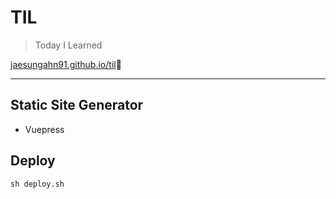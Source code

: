 # TIL
> Today I Learned  

[jaesungahn91.github.io/til](https://jaesungahn91.github.io/TIL/):book:

---
## Static Site Generator
- Vuepress

## Deploy
```sh deploy.sh```